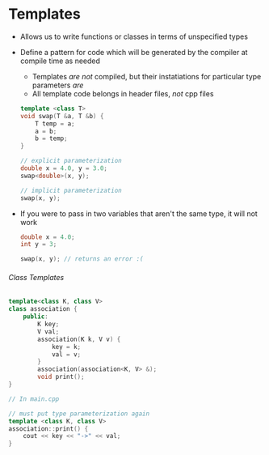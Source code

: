 # Templates

- Allows us to write functions or classes in terms of unspecified types

- Define a pattern for code which will be generated by the compiler at compile time as needed

    - Templates *are not* compiled, but their instatiations for particular type parameters *are*
    - All template code belongs in header files, *not* cpp files

    ```c++
    template <class T>
    void swap(T &a, T &b) {
        T temp = a;
        a = b;
        b = temp;
    }
    
    // explicit parameterization
    double x = 4.0, y = 3.0;
    swap<double>(x, y);
    
    // implicit parameterization
    swap(x, y);
    ```

- If you were to pass in two variables that aren't the same type, it will not work

    ```c++
    double x = 4.0;
    int y = 3;
    
    swap(x, y); // returns an error :(
    ```

    

###### Class Templates

```c++
template<class K, class V>
class association {
    public:
    	K key;
    	V val;
    	association(K k, V v) {
            key = k;
            val = v;
        }
    	association(association<K, V> &);
    	void print();
}

// In main.cpp

// must put type parameterization again
template <class K, class V>
association::print() {
    cout << key << "->" << val;
}
```

